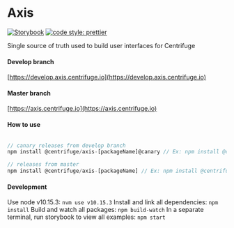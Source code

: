 # Axis

[![Storybook](https://github.com/storybooks/brand/raw/master/badge/badge-storybook.svg?sanitize=true)](https://axis.centrifuge.io/)
[![code style: prettier](https://img.shields.io/badge/code_style-prettier-ff69b4.svg)](https://github.com/prettier/prettier)

Single source of truth used to build user interfaces for Centrifuge

#### Develop branch
[https://develop.axis.centrifuge.io](https://develop.axis.centrifuge.io)

#### Master branch
[https://axis.centrifuge.io](https://axis.centrifuge.io)

#### How to use
```javascript

// canary releases from develop branch
npm install @centrifuge/axis-[packageName]@canary // Ex: npm install @centrifuge/axis-theme@canary

// releases from master
npm install @centrifuge/axis-[packageName] // Ex: npm install @centrifuge/axis-theme
```

#### Development

Use node v10.15.3: `nvm use v10.15.3`
Install and link all dependencies: `npm install`
Build and watch all packages: `npm build-watch`
In a separate terminal, run storybook to view all examples: `npm start`
